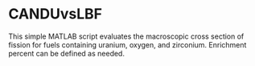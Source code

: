 # CANDUvsLBF
This simple MATLAB script evaluates the macroscopic cross section of fission for fuels containing uranium, oxygen, and zirconium. Enrichment percent can be defined as needed.
